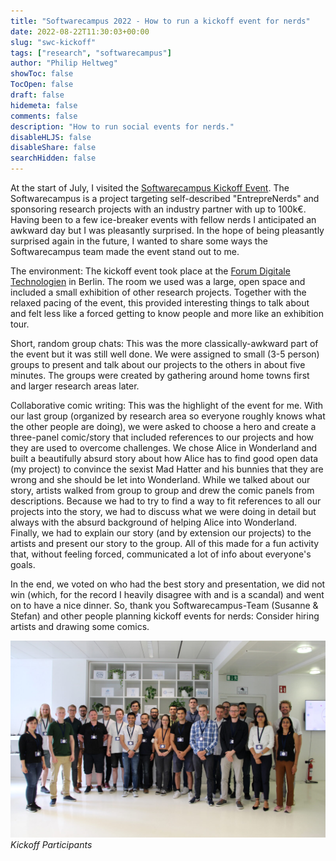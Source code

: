 ```yaml
---
title: "Softwarecampus 2022 - How to run a kickoff event for nerds"
date: 2022-08-22T11:30:03+00:00
slug: "swc-kickoff"
tags: ["research", "softwarecampus"]
author: "Philip Heltweg"
showToc: false
TocOpen: false
draft: false
hidemeta: false
comments: false
description: "How to run social events for nerds."
disableHLJS: false
disableShare: false
searchHidden: false
---
```


At the start of July, I visited the [Softwarecampus Kickoff Event](https://softwarecampus.de/aktuelles/sommer-ist-kickoff-zeit/). The Softwarecampus is a project targeting self-described "EntrepreNerds" and sponsoring research projects with an industry partner with up to 100k€.
Having been to a few ice-breaker events with fellow nerds I anticipated an awkward day but I was pleasantly surprised. In the hope of being pleasantly surprised again in the future, I wanted to share some ways the Softwarecampus team made the event stand out to me.

The environment: The kickoff event took place at the [Forum Digitale Technologien](https://www.digitale-technologien.de/DT/Navigation/DE/ProgrammeProjekte/Forum-Digitale-Technologien/forum-digitale-technologien.html) in Berlin. The room we used was a large, open space and included a small exhibition of other research projects. Together with the relaxed pacing of the event, this provided interesting things to talk about and felt less like a forced getting to know people and more like an exhibition tour.

Short, random group chats: This was the more classically-awkward part of the event but it was still well done. We were assigned to small (3-5 person) groups to present and talk about our projects to the others in about five minutes. The groups were created by gathering around home towns first and larger research areas later.

Collaborative comic writing: This was the highlight of the event for me. With our last group (organized by research area so everyone roughly knows what the other people are doing), we were asked to choose a hero and create a three-panel comic/story that included references to our projects and how they are used to overcome challenges. We chose Alice in Wonderland and built a beautifully absurd story about how Alice has to find good open data (my project) to convince the sexist Mad Hatter and his bunnies that they are wrong and she should be let into Wonderland. While we talked about our story, artists walked from group to group and drew the comic panels from descriptions. Because we had to try to find a way to fit references to all our projects into the story, we had to discuss what we were doing in detail but always with the absurd background of helping Alice into Wonderland. Finally, we had to explain our story (and by extension our projects) to the artists and present our story to the group. All of this made for a fun activity that, without feeling forced, communicated a lot of info about everyone's goals.

In the end, we voted on who had the best story and presentation, we did not win (which, for the record I heavily disagree with and is a scandal) and went on to have a nice dinner. So, thank you Softwarecampus-Team (Susanne & Stefan) and other people planning kickoff events for nerds: Consider hiring artists and drawing some comics.

![Kickoff Participants](/img/posts/swc-kickoff/group.jpeg#center)
*Kickoff Participants*